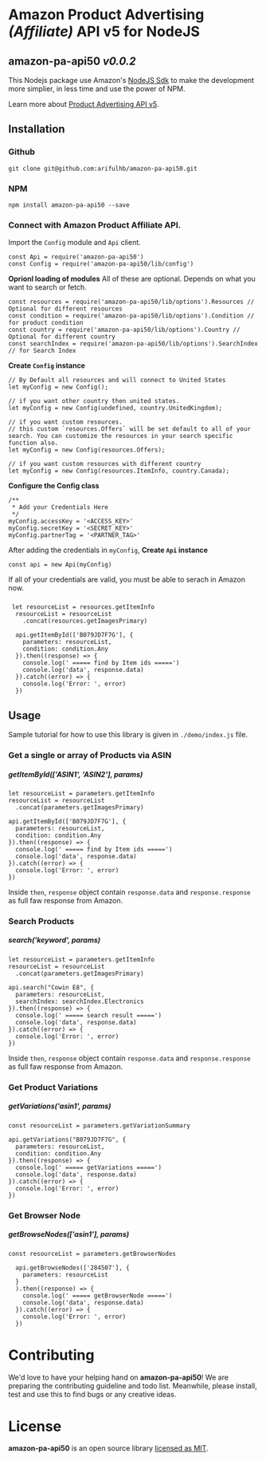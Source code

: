 # Amazon Product Advertising _(Affiliate)_ API v5 for NodeJS
## amazon-pa-api50 _v0.0.2_
This Nodejs package use Amazon's [NodeJS Sdk](https://webservices.amazon.com/paapi5/documentation/quick-start/using-sdk.html#nodejs) to make the development more simplier, in less time and use the power of NPM.

Learn more about [Product Advertising API v5](https://webservices.amazon.com/paapi5/documentation/).

## Installation
### Github
```
git clone git@github.com:arifulhb/amazon-pa-api50.git
```
### NPM
```
npm install amazon-pa-api50 --save
```

### Connect with Amazon Product Affiliate API.
Import the `Config` module and `Api` client.
```
const Api = require('amazon-pa-api50')
const Config = require('amazon-pa-api50/lib/config')
```

**Oprionl loading of modules**
All of these are optional. Depends on what you want to search or fetch.
```
const resources = require('amazon-pa-api50/lib/options').Resources // Optional for different resources
const condition = require('amazon-pa-api50/lib/options').Condition // for product condition
const country = require('amazon-pa-api50/lib/options').Country // Optional for different country
const searchIndex = require('amazon-pa-api50/lib/options').SearchIndex // for Search Index
```
**Create `Config` instance**
```
// By Default all resources and will connect to United States
let myConfig = new Config();

// if you want other country then united states.
let myConfig = new Config(undefined, country.UnitedKingdom);

// if you want custom resources.
// this custom `resources.Offers` will be set default to all of your search. You can customize the resources in your search specific function also.
let myConfig = new Config(resources.Offers);

// if you want custom resources with different country
let myConfig = new Config(resources.ItemInfo, country.Canada);
```

**Configure the Config class**
```
/**
 * Add your Credentials Here
 */
myConfig.accessKey = '<ACCESS_KEY>'
myConfig.secretKey = '<SECRET_KEY>' 
myConfig.partnerTag = '<PARTNER_TAG>' 
```

After adding the credentials in `myConfig`, **Create `Api` instance**

```
const api = new Api(myConfig)
```
If all of your credentials are valid, you must be able to serach in Amazon now.
###

```
 let resourceList = resources.getItemInfo
  resourceList = resourceList
    .concat(resources.getImagesPrimary)

  api.getItemById(['B079JD7F7G'], {
    parameters: resourceList,
    condition: condition.Any
  }).then((response) => {
    console.log(' ===== find by Item ids =====')
    console.log('data', response.data)
  }).catch((error) => {
    console.log('Error: ', error)
  })
```
## Usage
Sample tutorial for how to use this library is given in `./demo/index.js` file. 

### Get a single or array of Products via ASIN
##### getItemById(['ASIN1', 'ASIN2'], params)
```
let resourceList = parameters.getItemInfo
resourceList = resourceList
  .concat(parameters.getImagesPrimary)

api.getItemById(['B079JD7F7G'], {
  parameters: resourceList,
  condition: condition.Any
}).then((response) => {
  console.log(' ===== find by Item ids =====')
  console.log('data', response.data)
}).catch((error) => {
  console.log('Error: ', error)
})
```
Inside `then`, `response` object contain `response.data` and `response.response` as full faw response from Amazon.

### Search Products
##### search('keyword', params)

```
let resourceList = parameters.getItemInfo
resourceList = resourceList
  .concat(parameters.getImagesPrimary)

api.search("Cowin E8", {
  parameters: resourceList,
  searchIndex: searchIndex.Electronics
}).then((response) => {
  console.log(' ===== search result =====')
  console.log('data', response.data)
}).catch((error) => {
  console.log('Error: ', error)
})
```
Inside `then`, `response` object contain `response.data` and `response.response` as full faw response from Amazon.

### Get Product Variations
##### getVariations('asin1', params)
```
const resourceList = parameters.getVariationSummary

api.getVariations("B079JD7F7G", {
  parameters: resourceList,
  condition: condition.Any
}).then((response) => {
  console.log(' ===== getVariations =====')
  console.log('data', response.data)
}).catch((error) => {
  console.log('Error: ', error)
})
```

### Get Browser Node
##### getBrowseNodes(['asin1'], params)
```
const resourceList = parameters.getBrowserNodes

  api.getBrowseNodes(['284507'], {
    parameters: resourceList
  }
  ).then((response) => {
    console.log(' ===== getBrowserNode =====')
    console.log('data', response.data)
  }).catch((error) => {
    console.log('Error: ', error)
  })
```
# Contributing
We'd love to have your helping hand on **amazon-pa-api50**! We are preparing the contributing guideline and todo list. Meanwhile, please install, test and use this to find bugs or any creative ideas.

# License
**amazon-pa-api50** is an open source library [licensed as MIT](./licence.md).
